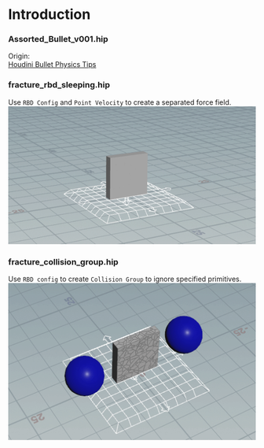 
# Introduction

### Assorted_Bullet_v001.hip

Origin:  
[Houdini Bullet Physics Tips](https://www.nicholas-taylor.com/blog/blog-post-title-two-ea3sa)

### fracture_rbd_sleeping.hip

Use `RBD Config` and `Point Velocity` to create a separated force field.
![screenshoots01](./screenshots/fracture_rbd_sleeping.gif)

### fracture_collision_group.hip

Use `RBD config` to create `Collision Group` to ignore specified primitives.
![screenshoots01](./screenshots/fracture_collision_group.gif)